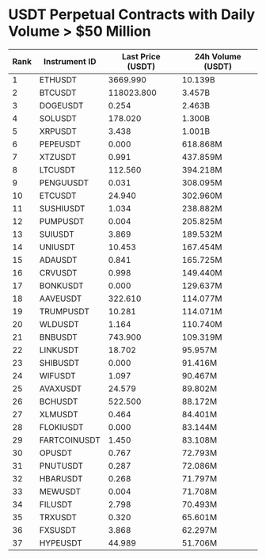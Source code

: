 # USDT Perpetual Contracts with Daily Volume > $50 Million

| Rank | Instrument ID | Last Price (USDT) | 24h Volume (USDT) |
|------|---------------|-------------------|-------------------|
| 1 | ETHUSDT | 3669.990 | 10.139B |
| 2 | BTCUSDT | 118023.800 | 3.457B |
| 3 | DOGEUSDT | 0.254 | 2.463B |
| 4 | SOLUSDT | 178.020 | 1.300B |
| 5 | XRPUSDT | 3.438 | 1.001B |
| 6 | PEPEUSDT | 0.000 | 618.868M |
| 7 | XTZUSDT | 0.991 | 437.859M |
| 8 | LTCUSDT | 112.560 | 394.218M |
| 9 | PENGUUSDT | 0.031 | 308.095M |
| 10 | ETCUSDT | 24.940 | 302.960M |
| 11 | SUSHIUSDT | 1.034 | 238.882M |
| 12 | PUMPUSDT | 0.004 | 205.825M |
| 13 | SUIUSDT | 3.869 | 189.532M |
| 14 | UNIUSDT | 10.453 | 167.454M |
| 15 | ADAUSDT | 0.841 | 165.725M |
| 16 | CRVUSDT | 0.998 | 149.440M |
| 17 | BONKUSDT | 0.000 | 129.637M |
| 18 | AAVEUSDT | 322.610 | 114.077M |
| 19 | TRUMPUSDT | 10.281 | 114.071M |
| 20 | WLDUSDT | 1.164 | 110.740M |
| 21 | BNBUSDT | 743.900 | 109.319M |
| 22 | LINKUSDT | 18.702 | 95.957M |
| 23 | SHIBUSDT | 0.000 | 91.416M |
| 24 | WIFUSDT | 1.097 | 90.467M |
| 25 | AVAXUSDT | 24.579 | 89.802M |
| 26 | BCHUSDT | 522.500 | 88.172M |
| 27 | XLMUSDT | 0.464 | 84.401M |
| 28 | FLOKIUSDT | 0.000 | 83.144M |
| 29 | FARTCOINUSDT | 1.450 | 83.108M |
| 30 | OPUSDT | 0.767 | 72.793M |
| 31 | PNUTUSDT | 0.287 | 72.086M |
| 32 | HBARUSDT | 0.268 | 71.797M |
| 33 | MEWUSDT | 0.004 | 71.708M |
| 34 | FILUSDT | 2.798 | 70.493M |
| 35 | TRXUSDT | 0.320 | 65.601M |
| 36 | FXSUSDT | 3.868 | 62.297M |
| 37 | HYPEUSDT | 44.989 | 51.706M |
